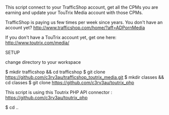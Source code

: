 This script connect to your TrafficShop account, get all the CPMs you are earning and update your TouTrix Media account with those CPMs.

TrafficShop is paying us few times per week since years. You don't have an account yet?
http://www.trafficshop.com/home/?aff=ADPornMedia

If you don't have a TouTrix account yet, get one here:
http://www.toutrix.com/media/

SETUP

change directory to your workspace

$ mkdir trafficshop && cd trafficshop
$ git clone https://github.com/c3rv3au/trafficshop_toutrix_media.git
$ mkdir classes && cd classes
$ git clone https://github.com/c3rv3au/toutrix_php

This script is using this Toutrix PHP API connector :
https://github.com/c3rv3au/toutrix_php

$ cd ..

